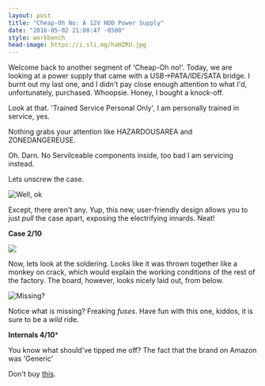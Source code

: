 ```yaml
---
layout: post
title: "Cheap-Oh No: A 12V HDD Power Supply"
date: "2016-05-02 21:08:47 -0500"
style: workbench
head-image: https://i.sli.mg/haHZRU.jpg
---
```



Welcome back to another segment of 'Cheap-Oh no!'. Today, we are looking at a power supply that came with a USB->PATA/IDE/SATA bridge. I burnt out my last one, and I didn't pay close enough attention to what I'd, unfortunately, purchased. Whoopsie. Honey, I bought a knock-off.

Look at that. 'Trained Service Personal Only', I am personally trained in service, yes.

Nothing grabs your attention like HAZARDOUSAREA and ZONEDANGEREUSE.

Oh. Darn. No Servilceable components inside, too bad I am servicing instead.

Lets unscrew the case.

![Well, ok](https://i.sli.mg/vR5UaV.jpg)

Except, there aren't any. Yup, this new, user-friendly design allows you to just *pull* the case apart, exposing the electrifying innards. Neat!

**Case 2/10**



![](https://i.sli.mg/XvnWmz.jpg)

Now, lets look at the soldering. Looks like it was thrown together like a monkey on crack, which would explain the working conditions of the rest of the factory. The board, however, looks nicely laid out, from below.

![Missing?](https://i.sli.mg/CONQ1P.jpg)

Notice what is missing? Freaking *fuses*. Have fun with this one, kiddos, it is sure to be a *wild* ride.

**Internals 4/10***


You know what should've tipped me off? The fact that the brand on Amazon was 'Generic'

Don't buy [this](http://www.amazon.com/Drive-Adapter-Converter-Optical-External/dp/B002OV1VJW?ie=UTF8&psc=1&redirect=true&ref_=oh_aui_detailpage_o00_s00).
